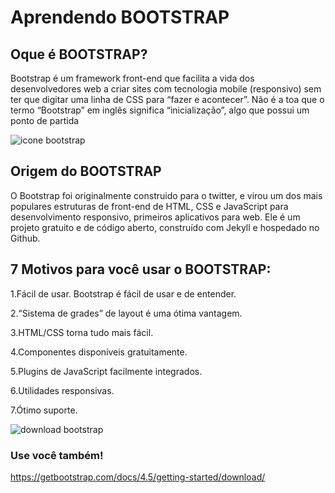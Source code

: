 # Aprendendo BOOTSTRAP  
## Oque é BOOTSTRAP?

Bootstrap é um framework front-end que facilita a vida dos desenvolvedores web a criar sites com tecnologia mobile (responsivo) sem ter que digitar uma linha de CSS para “fazer e acontecer”. Não é a toa que o termo “Bootstrap” em inglês significa “inicialização”, algo que possui um ponto de partida

   ![icone bootstrap](https://getbootstrap.com.br/docs/4.1/assets/brand/bootstrap-social.png)
## Origem do BOOTSTRAP

O Bootstrap foi originalmente construido para o twitter, e virou um dos mais populares estruturas de front-end de HTML, CSS e JavaScript para desenvolvimento responsivo, primeiros aplicativos para web. Ele é um projeto gratuito e de código aberto, construído com Jekyll e hospedado no Github. 

## 7 Motivos para você usar o BOOTSTRAP:

1.Fácil de usar. Bootstrap é fácil de usar e de entender.

2.“Sistema de grades” de layout é uma ótima vantagem.

3.HTML/CSS torna tudo mais fácil.

4.Componentes disponíveis gratuitamente.

5.Plugins de JavaScript facilmente integrados.

6.Utilidades responsivas.

7.Ótimo suporte.

![download bootstrap](https://blog.ultimatephp.com.br/wp-content/uploads/2017/06/bootstrap-download-01-1024x468.png)

### Use você também!
https://getbootstrap.com/docs/4.5/getting-started/download/
